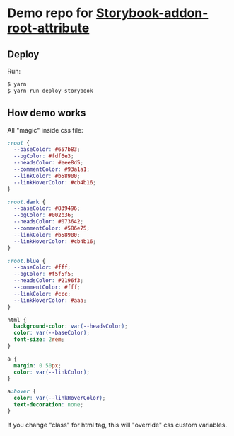 # Demo repo for [Storybook-addon-root-attribute](https://github.com/le0pard/storybook-addon-root-attribute)

## Deploy

Run:

```bash
$ yarn
$ yarn run deploy-storybook
```

## How demo works

All "magic" inside css file:

```css
:root {
  --baseColor: #657b83;
  --bgColor: #fdf6e3;
  --headsColor: #eee8d5;
  --commentColor: #93a1a1;
  --linkColor: #b58900;
  --linkHoverColor: #cb4b16;
}

:root.dark {
  --baseColor: #839496;
  --bgColor: #002b36;
  --headsColor: #073642;
  --commentColor: #586e75;
  --linkColor: #b58900;
  --linkHoverColor: #cb4b16;
}

:root.blue {
  --baseColor: #fff;
  --bgColor: #f5f5f5;
  --headsColor: #2196f3;
  --commentColor: #fff;
  --linkColor: #ccc;
  --linkHoverColor: #aaa;
}

html {
  background-color: var(--headsColor);
  color: var(--baseColor);
  font-size: 2rem;
}

a {
  margin: 0 50px;
  color: var(--linkColor);
}

a:hover {
  color: var(--linkHoverColor);
  text-decoration: none;
}
```

If you change "class" for html tag, this will "override" css custom variables.
